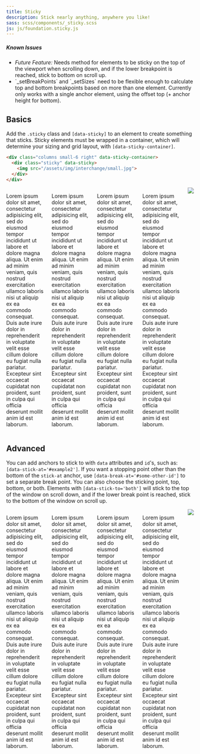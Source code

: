 ```yaml
---
title: Sticky
description: Stick nearly anything, anywhere you like!
sass: scss/components/_sticky.scss
js: js/foundation.sticky.js
---
```


<div class="alert callout">
  <h5>Known Issues</h5>
  <ul>
    <li><em>Future Feature:</em> Needs method for elements to be sticky on the top of the viewport when scrolling down, and if the lower breakpoint is reached, stick to bottom on scroll up.</li>
    <li>`_setBreakPoints` and `_setSizes` need to be flexible enough to calculate top and bottom breakpoints based on more than one element. Currently only works with a single anchor element, using the offset top (+ anchor height for bottom).</li>
  </ul>
</div>

## Basics

Add the `.sticky` class and `[data-sticky]` to an element to create something that sticks. Sticky elements must be wrapped in a container, which will determine your sizing and grid layout, with `[data-sticky-container]`.

```html
<div class="columns small-6 right" data-sticky-container>
  <div class="sticky" data-sticky>
    <img src="/assets/img/interchange/small.jpg">
  </div>
</div>
```

<!-- ```html_example -->
<div class="row">
  <div class="columns small-12">
    <div class="columns small-6" id="example1">
      <p>
        Lorem ipsum dolor sit amet, consectetur adipisicing elit, sed do eiusmod tempor incididunt ut labore et dolore magna aliqua. Ut enim ad minim veniam, quis nostrud exercitation ullamco laboris nisi ut aliquip ex ea commodo consequat. Duis aute irure dolor in reprehenderit in voluptate velit esse cillum dolore eu fugiat nulla pariatur. Excepteur sint occaecat cupidatat non proident, sunt in culpa qui officia deserunt mollit anim id est laborum.
      </p>
      <p>
        Lorem ipsum dolor sit amet, consectetur adipisicing elit, sed do eiusmod tempor incididunt ut labore et dolore magna aliqua. Ut enim ad minim veniam, quis nostrud exercitation ullamco laboris nisi ut aliquip ex ea commodo consequat. Duis aute irure dolor in reprehenderit in voluptate velit esse cillum dolore eu fugiat nulla pariatur. Excepteur sint occaecat cupidatat non proident, sunt in culpa qui officia deserunt mollit anim id est laborum.
      </p>
      <p>
        Lorem ipsum dolor sit amet, consectetur adipisicing elit, sed do eiusmod tempor incididunt ut labore et dolore magna aliqua. Ut enim ad minim veniam, quis nostrud exercitation ullamco laboris nisi ut aliquip ex ea commodo consequat. Duis aute irure dolor in reprehenderit in voluptate velit esse cillum dolore eu fugiat nulla pariatur. Excepteur sint occaecat cupidatat non proident, sunt in culpa qui officia deserunt mollit anim id est laborum.
      </p>
      <p>
        Lorem ipsum dolor sit amet, consectetur adipisicing elit, sed do eiusmod tempor incididunt ut labore et dolore magna aliqua. Ut enim ad minim veniam, quis nostrud exercitation ullamco laboris nisi ut aliquip ex ea commodo consequat. Duis aute irure dolor in reprehenderit in voluptate velit esse cillum dolore eu fugiat nulla pariatur. Excepteur sint occaecat cupidatat non proident, sunt in culpa qui officia deserunt mollit anim id est laborum.
      </p>
    </div>
    <div class="columns small-6 right" data-sticky-container>
      <div class="sticky" data-sticky data-stick-at="#example1">
        <img src="/assets/img/interchange/small.jpg">
      </div>
    </div>
  </div>
</div>

## Advanced

You can add anchors to stick to with `data` attributes and `id`'s, such as: `[data-stick-at='#example2']`. If you want a stopping point other than the bottom of the `stick-at` anchor, use `[data-break-at='#some-other-id']` to set a separate break point.
You can also choose the sticking point, top, bottom, or both. Elements with `[data-stick-to='both']` will stick to the top of the window on scroll down, and if the lower break point is reached, stick to the bottom of the window on scroll up.

<div class="row">
  <div class="columns small-12">
    <div class="columns small-6" id="example2">
      <p>
        Lorem ipsum dolor sit amet, consectetur adipisicing elit, sed do eiusmod tempor incididunt ut labore et dolore magna aliqua. Ut enim ad minim veniam, quis nostrud exercitation ullamco laboris nisi ut aliquip ex ea commodo consequat. Duis aute irure dolor in reprehenderit in voluptate velit esse cillum dolore eu fugiat nulla pariatur. Excepteur sint occaecat cupidatat non proident, sunt in culpa qui officia deserunt mollit anim id est laborum.
      </p>
      <p>
        Lorem ipsum dolor sit amet, consectetur adipisicing elit, sed do eiusmod tempor incididunt ut labore et dolore magna aliqua. Ut enim ad minim veniam, quis nostrud exercitation ullamco laboris nisi ut aliquip ex ea commodo consequat. Duis aute irure dolor in reprehenderit in voluptate velit esse cillum dolore eu fugiat nulla pariatur. Excepteur sint occaecat cupidatat non proident, sunt in culpa qui officia deserunt mollit anim id est laborum.
      </p>
      <p>
        Lorem ipsum dolor sit amet, consectetur adipisicing elit, sed do eiusmod tempor incididunt ut labore et dolore magna aliqua. Ut enim ad minim veniam, quis nostrud exercitation ullamco laboris nisi ut aliquip ex ea commodo consequat. Duis aute irure dolor in reprehenderit in voluptate velit esse cillum dolore eu fugiat nulla pariatur. Excepteur sint occaecat cupidatat non proident, sunt in culpa qui officia deserunt mollit anim id est laborum.
      </p>
      <p>
        Lorem ipsum dolor sit amet, consectetur adipisicing elit, sed do eiusmod tempor incididunt ut labore et dolore magna aliqua. Ut enim ad minim veniam, quis nostrud exercitation ullamco laboris nisi ut aliquip ex ea commodo consequat. Duis aute irure dolor in reprehenderit in voluptate velit esse cillum dolore eu fugiat nulla pariatur. Excepteur sint occaecat cupidatat non proident, sunt in culpa qui officia deserunt mollit anim id est laborum.
      </p>
    </div>
    <div class='columns small-6 right' data-sticky-container>
      <div class="sticky" data-sticky data-stick-at='#example2' data-stick-to="bottom">
        <img src='/assets/img/interchange/small.jpg'>
      </div>
    </div>
  </div>
</div>
<!-- ``` -->
